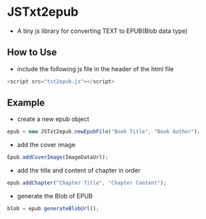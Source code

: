 

# JSTxt2epub

- A tiny js library for converting TEXT to EPUB(Blob data type)

## How to Use

- include the following js file in the header of the html file
```javascript
<script src="txt2epub.js"></script>
```

## Example

- create a new epub object
```javascript
epub = new JSTxt2epub.newEpubFile("Book Title", "Book Author");
```

- add the cover image
```javascript
Epub.addCoverImage(ImageDataUrl);
```

- add the title and content of chapter in order
```javascript
epub.addChapter("Chapter Title", "Chapter Content");
```

- generate the Blob of EPUB
```javascript
blob = epub.generateBlobUrl();
```
